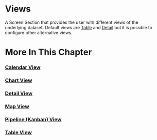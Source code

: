 # Views

A Screen Section that provides the user with different views of the underlying dataset. Default views are [Table](/t/Table-View) and [Detail](/t/Detail-View) but it is possible to configure other alternative views.

# More In This Chapter

### [Calendar View](/t/Calendar-View)

### [Chart View](/t/Chart-View)

### [Detail View](/t/Detail-View)

### [Map View](/t/Map-View)

### [Pipeline (Kanban) View](/t/Pipeline-Kanban-View)

### [Table View](/t/Table-View)
